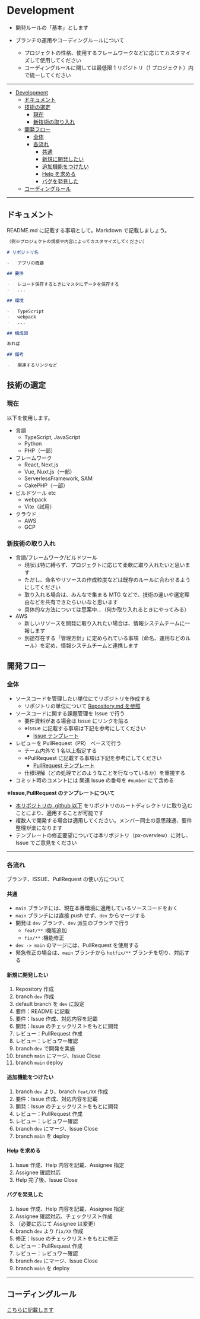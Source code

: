 # Development

-   開発ルールの「基本」とします
-   ブランチの運用やコーディングルールについて

    -   プロジェクトの性格、使用するフレームワークなどに応じてカスタマイズして使用してください
    -   コーディングルールに関しては最低限 1 リポジトリ（1 プロジェクト）内で統一してください

---

- [Development](#development)
  - [ドキュメント](#ドキュメント)
  - [技術の選定](#技術の選定)
    - [現在](#現在)
    - [新技術の取り入れ](#新技術の取り入れ)
  - [開発フロー](#開発フロー)
    - [全体](#全体)
    - [各流れ](#各流れ)
      - [共通](#共通)
      - [新規に開発したい](#新規に開発したい)
      - [追加機能をつけたい](#追加機能をつけたい)
      - [Help を求める](#help-を求める)
      - [バグを発見した](#バグを発見した)
  - [コーディングルール](#コーディングルール)

---

## ドキュメント

README.md に記載する事項として。Markdown で記載しましょう。

```markdown
（例※プロジェクトの規模や内容によってカスタマイズしてください）

# リポジトリ名

-   アプリの概要

## 要件

-   レコード保存するときにマスタにデータを保存する
-   ...

## 環境

-   TypeScript
-   webpack
-   ...

## 構成図

あれば

## 備考

-   関連するリンクなど
```

## 技術の選定

### 現在

以下を使用します。

-   言語
    -   TypeScript, JavaScript
    -   Python
    -   PHP（一部）
-   フレームワーク
    -   React, Next.js
    -   Vue, Nuxt.js（一部）
    -   ServerlessFramework, SAM
    -   CakePHP（一部）
-   ビルドツール etc
    -   webpack
    -   Vite（試用）
-   クラウド
    -   AWS
    -   GCP

### 新技術の取り入れ

-   言語/フレームワーク/ビルドツール
    -   現状は特に縛らず、プロジェクトに応じて柔軟に取り入れたいと思います
    -   ただし、命名やリソースの作成粒度などは既存のルールに合わせるようにしてください
    -   取り入れる場合は、みんなで集まる MTG などで、技術の違いや選定理由などを共有できたらいいなと思います
    -   具体的な方法については思案中...（何か取り入れるときにやってみる）
-   AWS
    -   新しいリソースを開発に取り入れたい場合は、情報システムチームに一報します
    -   別途存在する「管理方針」に定められている事項（命名、運用などのルール）を定め、情報システムチームと連携します

## 開発フロー

### 全体

-   ソースコードを管理したい単位にてリポジトリを作成する
    -   リポジトリの単位について [Repository.md を参照](./Repository.md)
-   ソースコードに関する課題管理を Issue で行う
    -   要件資料がある場合は Issue にリンクを貼る
    -   ※Issue に記載する事項は下記を参考にしてください
        -   [Issue テンプレート](./.github/ISSUE_TEMPLATE/)
-   レビューを PullRequest（PR） ベースで行う
    -   チーム内外で 1 名以上指定する
    -   ※PullRequest に記載する事項は下記を参考にしてください
        -   [PullRequest テンプレート](./.github/pull_request_template.md)
    -   仕様理解（どの処理でどのようなことを行なっているか）を重視する
-   コミット時のコメントには 関連 Issue の番号を `#number` にて含める

**※Issue,PullRequest のテンプレートについて**

-   [本リポジトリの .github 以下](./.github/) をリポジトリのルートディレクトリに取り込むことにより、適用することが可能です
-   複数人で開発する場合は適用してください。メンバー同士の意思疎通、要件整理が楽になります
-   テンプレートの修正要望については本リポジトリ（px-overview）に対し、Issue でご意見をください

---

### 各流れ

ブランチ、ISSUE、PullRequest の使い方について

#### 共通

-   `main` ブランチには、現在本番環境に適用しているソースコードをおく
-   `main` ブランチには直接 push せず、`dev` からマージする
-   開発は `dev` ブランチ、`dev` 派生のブランチで行う
    -   `feat/**` :機能追加
    -   `fix/**` :機能修正
-   `dev -> main` のマージには、PullRequest を使用する
-   緊急修正の場合は、`main` ブランチから `hotfix/**` ブランチを切り、対応する

#### 新規に開発したい

1. Repository 作成
2. branch `dev` 作成
3. default branch を `dev` に設定
4. 要件：README に記載
5. 要件：Issue 作成、対応内容を記載
6. 開発：Issue のチェックリストをもとに開発
7. レビュー：PullRequest 作成
8. レビュー：レビュワー確認
9. branch `dev` で開発を実施
10. branch `main` にマージ、Issue Close
11. branch `main` deploy

#### 追加機能をつけたい

1. branch `dev` より、branch `feat/XX` 作成
2. 要件：Issue 作成、対応内容を記載
3. 開発：Issue のチェックリストをもとに開発
4. レビュー：PullRequest 作成
5. レビュー：レビュワー確認
6. branch `dev` にマージ、Issue Close
7. branch `main` を deploy

#### Help を求める

1. Issue 作成、Help 内容を記載、Assignee 指定
2. Assignee 確認対応
3. Help 完了後、Issue Close

#### バグを発見した

1. Issue 作成、Help 内容を記載、Assignee 指定
2. Assignee 確認対応、チェックリスト作成
3. （必要に応じて Assignee は変更）
4. branch `dev` より `fix/XX` 作成
5. 修正：Issue のチェックリストをもとに修正
6. レビュー：PullRequest 作成
7. レビュー：レビュワー確認
8. branch `dev` にマージ、Issue Close
9. branch `main` を deploy

---

## コーディングルール

[こちらに記載します](./Coding.md)
